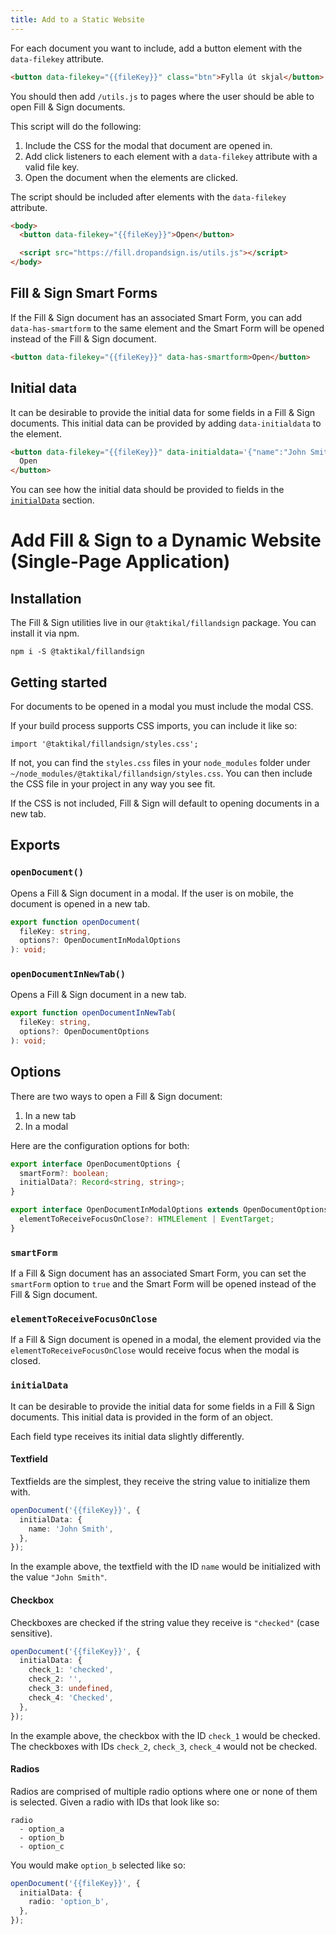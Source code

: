 ```yaml
---
title: Add to a Static Website
---
```


For each document you want to include, add a button element with the
`data-filekey` attribute.

```html
<button data-filekey="{{fileKey}}" class="btn">Fylla út skjal</button>
```

You should then add `/utils.js` to pages where the user should be able to open
Fill & Sign documents.

This script will do the following:

1. Include the CSS for the modal that document are opened in.
2. Add click listeners to each element with a `data-filekey` attribute with a
   valid file key.
3. Open the document when the elements are clicked.

The script should be included after elements with the `data-filekey` attribute.

```html
<body>
  <button data-filekey="{{fileKey}}">Open</button>

  <script src="https://fill.dropandsign.is/utils.js"></script>
</body>
```

## Fill & Sign Smart Forms

If the Fill & Sign document has an associated Smart Form, you can add
`data-has-smartform` to the same element and the Smart Form will be opened
instead of the Fill & Sign document.

```html
<button data-filekey="{{fileKey}}" data-has-smartform>Open</button>
```

## Initial data

It can be desirable to provide the initial data for some fields in a Fill & Sign
documents. This initial data can be provided by adding `data-initialdata` to the
element.

```html
<button data-filekey="{{fileKey}}" data-initialdata='{"name":"John Smith"}'>
  Open
</button>
```

You can see how the initial data should be provided to fields in the
[`initialData`](#initialData) section.

# Add Fill & Sign to a Dynamic Website (Single-Page Application)

## Installation

The Fill & Sign utilities live in our `@taktikal/fillandsign` package. You can
install it via npm.

```
npm i -S @taktikal/fillandsign
```

## Getting started

For documents to be opened in a modal you must include the modal CSS.

If your build process supports CSS imports, you can include it like so:

```tsx
import '@taktikal/fillandsign/styles.css';
```

If not, you can find the `styles.css` files in your `node_modules` folder under
`~/node_modules/@taktikal/fillandsign/styles.css`. You can then include the CSS
file in your project in any way you see fit.

If the CSS is not included, Fill & Sign will default to opening documents in a
new tab.

## Exports

### `openDocument()`

Opens a Fill & Sign document in a modal. If the user is on mobile, the document
is opened in a new tab.

```ts
export function openDocument(
  fileKey: string,
  options?: OpenDocumentInModalOptions
): void;
```

### `openDocumentInNewTab()`

Opens a Fill & Sign document in a new tab.

```ts
export function openDocumentInNewTab(
  fileKey: string,
  options?: OpenDocumentOptions
): void;
```

## Options

There are two ways to open a Fill & Sign document:

1.  In a new tab
2.  In a modal

Here are the configuration options for both:

```ts
export interface OpenDocumentOptions {
  smartForm?: boolean;
  initialData?: Record<string, string>;
}

export interface OpenDocumentInModalOptions extends OpenDocumentOptions {
  elementToReceiveFocusOnClose?: HTMLElement | EventTarget;
}
```

### `smartForm`

If a Fill & Sign document has an associated Smart Form, you can set the
`smartForm` option to `true` and the Smart Form will be opened instead of the
Fill & Sign document.

### `elementToReceiveFocusOnClose`

If a Fill & Sign document is opened in a modal, the element provided via the
`elementToReceiveFocusOnClose` would receive focus when the modal is closed.

### `initialData`

It can be desirable to provide the initial data for some fields in a Fill & Sign
documents. This initial data is provided in the form of an object.

Each field type receives its initial data slightly differently.

#### Textfield

Textfields are the simplest, they receive the string value to initialize them
with.

```ts
openDocument('{{fileKey}}', {
  initialData: {
    name: 'John Smith',
  },
});
```

In the example above, the textfield with the ID `name` would be initialized with
the value `"John Smith"`.

#### Checkbox

Checkboxes are checked if the string value they receive is `"checked"` (case
sensitive).

```ts
openDocument('{{fileKey}}', {
  initialData: {
    check_1: 'checked',
    check_2: '',
    check_3: undefined,
    check_4: 'Checked',
  },
});
```

In the example above, the checkbox with the ID `check_1` would be checked. The
checkboxes with IDs `check_2`, `check_3`, `check_4` would not be checked.

#### Radios

Radios are comprised of multiple radio options where one or none of them is
selected. Given a radio with IDs that look like so:

```
radio
  - option_a
  - option_b
  - option_c
```

You would make `option_b` selected like so:

```ts
openDocument('{{fileKey}}', {
  initialData: {
    radio: 'option_b',
  },
});
```
